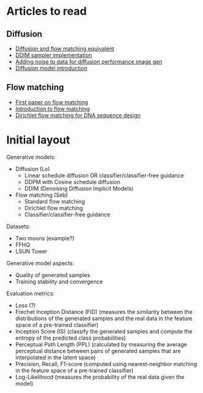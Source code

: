# Articles to read

## Diffusion

- [Diffusion and flow matching equivalent](https://diffusionflow.github.io/)
- [DDIM sampler implementation](https://nn.labml.ai/diffusion/stable_diffusion/sampler/ddim.html)
- [Adding noise to data for diffusion performance image gen](https://arxiv.org/pdf/2301.11706v3)
- [Diffusion model introduction](https://lilianweng.github.io/posts/2021-07-11-diffusion-models/)

## Flow matching

- [First paper on flow matching](https://arxiv.org/abs/2210.02747)
- [Introduction to flow matching](https://mlg.eng.cam.ac.uk/blog/2024/01/20/flow-matching.html)
- [Dirichlet flow matching for DNA sequence design](https://arxiv.org/pdf/2402.05841)

# Initial layout

Generative models:

- Diffusion (Lo)
  - Linear schedule diffusion OR classifier/classifier-free guidance
  - DDPM with Cosine schedule diffusion
  - DDIM (Denoising Diffusion Implicit Models)
- Flow matching (Seb)
  - Standard flow matching
  - Dirichlet flow matching
  - Classifier/classifier-free guidance

Datasets:

- Two moons (example?)
- FFHQ
- LSUN Tower

Generative model aspects:

- Quality of generated samples
- Training stability and convergence

Evaluation metrics:

- Loss (?)
- Frechet Inception Distance (FID) (measures the similarity between the distributions of the generated samples and the real data in the feature space of a pre-trained classifier)
- Inception Score (IS) (classify the generated samples and compute the entropy of the predicted class probabilities)
- Perceptual Path Length (PPL) (calculated by measuring the average perceptual distance between pairs of generated samples that are interpolated in the latent space)
- Precision, Recall, F1-score (computed using nearest-neighbor matching in the feature space of a pre-trained classifier)
- Log-Likelihood (measures the probability of the real data given the model)
